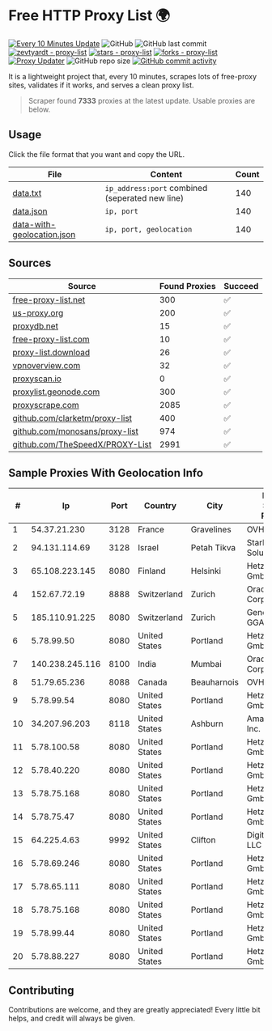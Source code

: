 
# Free HTTP Proxy List 🌍

[![Every 10 Minutes Update](https://github.com/mertguvencli/http-proxy-list/actions/workflows/main.yml/badge.svg?branch=main)](https://github.com/mertguvencli/http-proxy-list/actions/workflows/main.yml)
![GitHub](https://img.shields.io/github/license/mertguvencli/http-proxy-list)
![GitHub last commit](https://img.shields.io/github/last-commit/mertguvencli/http-proxy-list)
[![zevtyardt - proxy-list](https://img.shields.io/static/v1?label=zevtyardt&message=proxy-list&color=blue&logo=github)](https://github.com/zevtyardt/proxy-list "Go to GitHub repo")
[![stars - proxy-list](https://img.shields.io/github/stars/zevtyardt/proxy-list?style=social)](https://github.com/zevtyardt/proxy-list)
[![forks - proxy-list](https://img.shields.io/github/forks/zevtyardt/proxy-list?style=social)](https://github.com/zevtyardt/proxy-list)
[![Proxy Updater](https://github.com/zevtyardt/proxy-list/workflows/Proxy%20Updater/badge.svg)](https://github.com/zevtyardt/proxy-list/actions?query=workflow:"Proxy+Updater")
![GitHub repo size](https://img.shields.io/github/repo-size/zevtyardt/proxy-list)
[![GitHub commit activity](https://img.shields.io/github/commit-activity/m/zevtyardt/proxy-list?logo=commits)](https://github.com/zevtyardt/proxy-list/commits/main)

It is a lightweight project that, every 10 minutes, scrapes lots of free-proxy sites, validates if it works, and serves a clean proxy list.

> Scraper found **7333** proxies at the latest update. Usable proxies are below.

## Usage

Click the file format that you want and copy the URL.

|File|Content|Count|
|----|-------|-----|
|[data.txt](https://raw.githubusercontent.com/mertguvencli/http-proxy-list/main/proxy-list/data.txt)|`ip_address:port` combined (seperated new line)|140|
|[data.json](https://raw.githubusercontent.com/mertguvencli/http-proxy-list/main/proxy-list/data.json)|`ip, port`|140|
|[data-with-geolocation.json](https://raw.githubusercontent.com/mertguvencli/http-proxy-list/main/proxy-list/data-with-geolocation.json)|`ip, port, geolocation`|140|

## Sources

|Source|Found Proxies|Succeed|
|------|-------------|-------|
|[free-proxy-list.net](https://free-proxy-list.net)|300|✅|
|[us-proxy.org](https://www.us-proxy.org)|200|✅|
|[proxydb.net](http://proxydb.net)|15|✅|
|[free-proxy-list.com](https://free-proxy-list.com/?page=&port=&type%5B%5D=http&type%5B%5D=https&up_time=0&search=Search)|10|✅|
|[proxy-list.download](https://www.proxy-list.download/HTTP)|26|✅|
|[vpnoverview.com](https://vpnoverview.com/privacy/anonymous-browsing/free-proxy-servers)|32|✅|
|[proxyscan.io](https://www.proxyscan.io)|0|✅|
|[proxylist.geonode.com](https://proxylist.geonode.com/api/proxy-list?limit=300&page=1&sort_by=lastChecked&sort_type=desc&protocols=http,https)|300|✅|
|[proxyscrape.com](https://api.proxyscrape.com/v2/?request=displayproxies&protocol=http&timeout=10000&country=all&ssl=all&anonymity=all)|2085|✅|
|[github.com/clarketm/proxy-list](https://raw.githubusercontent.com/clarketm/proxy-list/master/proxy-list-raw.txt)|400|✅|
|[github.com/monosans/proxy-list](https://raw.githubusercontent.com/monosans/proxy-list/main/proxies/http.txt)|974|✅|
|[github.com/TheSpeedX/PROXY-List](https://raw.githubusercontent.com/TheSpeedX/PROXY-List/master/http.txt)|2991|✅|


## Sample Proxies With Geolocation Info

|#|Ip|Port|Country|City|Internet Service Provider|
|-|--|----|-------|----|-------------------------|
|1|54.37.21.230|3128|France|Gravelines|OVH SAS|
|2|94.131.114.69|3128|Israel|Petah Tikva|Stark Industries Solutions LTD|
|3|65.108.223.145|8080|Finland|Helsinki|Hetzner Online GmbH|
|4|152.67.72.19|8888|Switzerland|Zurich|Oracle Corporation|
|5|185.110.91.225|8080|Switzerland|Zurich|Genossenschaft GGA Maur|
|6|5.78.99.50|8080|United States|Portland|Hetzner Online GmbH|
|7|140.238.245.116|8100|India|Mumbai|Oracle Corporation|
|8|51.79.65.236|8088|Canada|Beauharnois|OVH SAS|
|9|5.78.99.54|8080|United States|Portland|Hetzner Online GmbH|
|10|34.207.96.203|8118|United States|Ashburn|Amazon.com, Inc.|
|11|5.78.100.58|8080|United States|Portland|Hetzner Online GmbH|
|12|5.78.40.220|8080|United States|Portland|Hetzner Online GmbH|
|13|5.78.75.168|8080|United States|Portland|Hetzner Online GmbH|
|14|5.78.75.47|8080|United States|Portland|Hetzner Online GmbH|
|15|64.225.4.63|9992|United States|Clifton|DigitalOcean, LLC|
|16|5.78.69.246|8080|United States|Portland|Hetzner Online GmbH|
|17|5.78.65.111|8080|United States|Portland|Hetzner Online GmbH|
|18|5.78.75.168|8080|United States|Portland|Hetzner Online GmbH|
|19|5.78.99.44|8080|United States|Portland|Hetzner Online GmbH|
|20|5.78.88.227|8080|United States|Portland|Hetzner Online GmbH|



## Contributing

Contributions are welcome, and they are greatly appreciated! Every
little bit helps, and credit will always be given.

